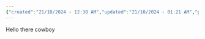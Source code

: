 ```yaml
---
{"created":"21/10/2024 - 12:38 AM","updated":"21/10/2024 - 01:21 AM","publish":true,"type":"index page","tags":["page","page/index"],"path":"content/index.md","permalink":"/index/","PassFrontmatter":true}
---
```




Hello there cowboy